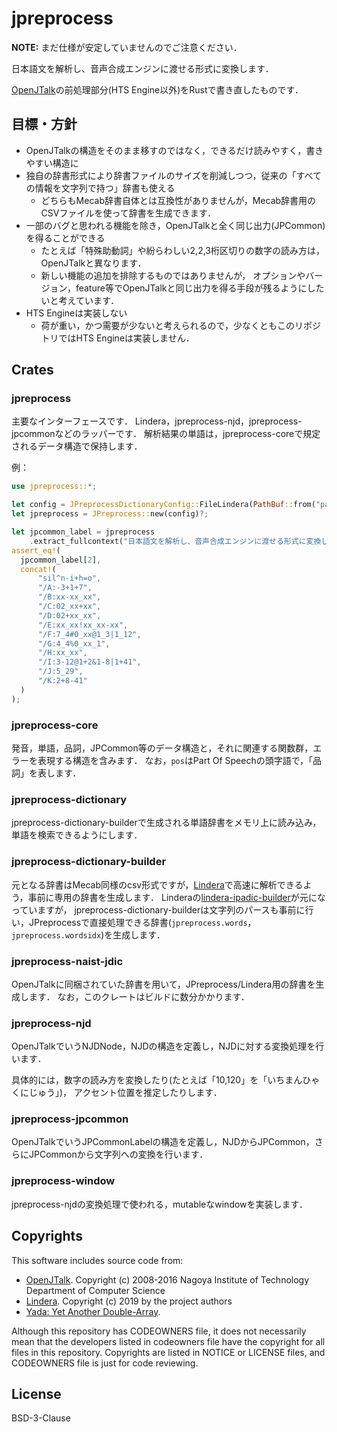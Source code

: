 # jpreprocess

**NOTE:** まだ仕様が安定していませんのでご注意ください．

日本語文を解析し、音声合成エンジンに渡せる形式に変換します．

[OpenJTalk](http://open-jtalk.sourceforge.net/)の前処理部分(HTS Engine以外)をRustで書き直したものです．

## 目標・方針

- OpenJTalkの構造をそのまま移すのではなく，できるだけ読みやすく，書きやすい構造に
- 独自の辞書形式により辞書ファイルのサイズを削減しつつ，従来の「すべての情報を文字列で持つ」辞書も使える
  - どちらもMecab辞書自体とは互換性がありませんが，Mecab辞書用のCSVファイルを使って辞書を生成できます．
- 一部のバグと思われる機能を除き，OpenJTalkと全く同じ出力(JPCommon)を得ることができる
  - たとえば「特殊助動詞」や紛らわしい2,2,3桁区切りの数字の読み方は，OpenJTalkと異なります．
  - 新しい機能の追加を排除するものではありませんが，
    オプションやバージョン，feature等でOpenJTalkと同じ出力を得る手段が残るようにしたいと考えています．
- HTS Engineは実装しない
  - 荷が重い，かつ需要が少ないと考えられるので，少なくともこのリポジトリではHTS Engineは実装しません．

## Crates

### jpreprocess

主要なインターフェースです．
Lindera，jpreprocess-njd，jpreprocess-jpcommonなどのラッパーです．
解析結果の単語は，jpreprocess-coreで規定されるデータ構造で保持します．

例：

```rs
use jpreprocess::*;

let config = JPreprocessDictionaryConfig::FileLindera(PathBuf::from("path_to_lindera_dictionary"));
let jpreprocess = JPreprocess::new(config)?;

let jpcommon_label = jpreprocess
    .extract_fullcontext("日本語文を解析し、音声合成エンジンに渡せる形式に変換します．")?;
assert_eq!(
  jpcommon_label[2],
  concat!(
      "sil^n-i+h=o",
      "/A:-3+1+7",
      "/B:xx-xx_xx",
      "/C:02_xx+xx",
      "/D:02+xx_xx",
      "/E:xx_xx!xx_xx-xx",
      "/F:7_4#0_xx@1_3|1_12",
      "/G:4_4%0_xx_1",
      "/H:xx_xx",
      "/I:3-12@1+2&1-8|1+41",
      "/J:5_29",
      "/K:2+8-41"
  )
);
```

### jpreprocess-core

発音，単語，品詞，JPCommon等のデータ構造と，それに関連する関数群，エラーを表現する構造を含みます．
なお，`pos`はPart Of Speechの頭字語で，「品詞」を表します．

### jpreprocess-dictionary

jpreprocess-dictionary-builderで生成される単語辞書をメモリ上に読み込み，単語を検索できるようにします．

### jpreprocess-dictionary-builder

元となる辞書はMecab同様のcsv形式ですが，[Lindera](https://github.com/lindera-morphology/lindera)で高速に解析できるよう，事前に専用の辞書を生成します．
Linderaの[lindera-ipadic-builder](https://crates.io/crates/lindera-ipadic-builder)が元になっていますが，
jpreprocess-dictionary-builderは文字列のパースも事前に行い，JPreprocessで直接処理できる辞書(`jpreprocess.words`，`jpreprocess.wordsidx`)を生成します．

### jpreprocess-naist-jdic

OpenJTalkに同梱されていた辞書を用いて，JPreprocess/Lindera用の辞書を生成します．
なお，このクレートはビルドに数分かかります．

### jpreprocess-njd

OpenJTalkでいうNJDNode，NJDの構造を定義し，NJDに対する変換処理を行います．

具体的には，数字の読み方を変換したり(たとえば「10,120」を「いちまんひゃくにじゅう」)，
アクセント位置を推定したりします．

### jpreprocess-jpcommon

OpenJTalkでいうJPCommonLabelの構造を定義し，NJDからJPCommon，さらにJPCommonから文字列への変換を行います．

### jpreprocess-window

jpreprocess-njdの変換処理で使われる，mutableなwindowを実装します．

## Copyrights

This software includes source code from:

- [OpenJTalk](http://open-jtalk.sourceforge.net/).
  Copyright (c) 2008-2016  Nagoya Institute of Technology Department of Computer Science
- [Lindera](https://github.com/lindera-morphology/lindera).
  Copyright (c) 2019 by the project authors
- [Yada: Yet Another Double-Array](https://github.com/takuyaa/yada).

Although this repository has CODEOWNERS file,
it does not necessarily mean that the developers listed in codeowners file
have the copyright for all files in this repository.
Copyrights are listed in NOTICE or LICENSE files,
and CODEOWNERS file is just for code reviewing.

## License

BSD-3-Clause
